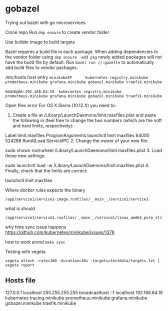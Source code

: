 # gobazel
Trying out bazel with go microservices.

Clone repo
Run `dep ensure` to create vendor folder

Use builder image to build targets

Bazel requires a build file in each package. When adding dependencies to the vendor
folder using `dep ensure -add pkg` newly added packages will not have the build file
by default. Run `bazel run //:gazelle` to automatically add build files to vendor
pachages.


/etc/hosts host entry
`minikubeIP      kubernetes registry.minikube prometheus.minikube grafana.minikube gobazel.minikube traefik.minikube`

example:
`192.168.64.19	kubernetes registry.minikube prometheus.minikube grafana.minikube gobazel.minikube traefik.minikube`



Open files error
For OS X Sierra (10.12.X) you need to:

1. Create a file at /Library/LaunchDaemons/limit.maxfiles.plist and paste the following in (feel free to change the two numbers (which are the soft and hard limits, respectively):

<?xml version="1.0" encoding="UTF-8"?>  
<!DOCTYPE plist PUBLIC "-//Apple//DTD PLIST 1.0//EN"  
        "http://www.apple.com/DTDs/PropertyList-1.0.dtd">
<plist version="1.0">  
  <dict>
    <key>Label</key>
    <string>limit.maxfiles</string>
    <key>ProgramArguments</key>
    <array>
      <string>launchctl</string>
      <string>limit</string>
      <string>maxfiles</string>
      <string>64000</string>
      <string>524288</string>
    </array>
    <key>RunAtLoad</key>
    <true/>
    <key>ServiceIPC</key>
    <false/>
  </dict>
</plist> 
2. Change the owner of your new file:

sudo chown root:wheel /Library/LaunchDaemons/limit.maxfiles.plist
3. Load these new settings:

sudo launchctl load -w /Library/LaunchDaemons/limit.maxfiles.plist
4. Finally, check that the limits are correct:

launchctl limit maxfiles


Where docker rules expects the binary
```
/app/service1/service1-image.runfiles/__main__/service1/service1
```

what is should 
```
/app/service1/service1.runfiles/__main__/service1/linux_amd64_pure_stripped/service1
```

why time sync issue happens
https://github.com/kubernetes/minikube/issues/1378

how to work arond
`make sync`

Testing with vegeta

`vegeta attack -rate=100 -duration=10s -targets=testdata/targets.txt | vegeta report`


## Hosts file
127.0.0.1	localhost
255.255.255.255	broadcasthost
::1             localhost 
192.168.64.19	kubernetes tracing.minikube prometheus.minikube grafana.minikube gobazel.minikube traefik.minikube
